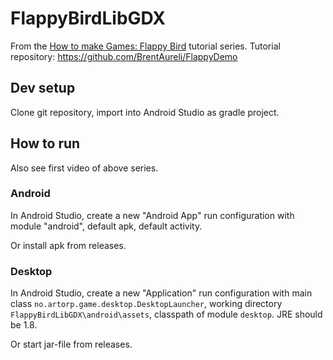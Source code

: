 # FlappyBirdLibGDX

From the [How to make Games: Flappy Bird](https://www.youtube.com/playlist?list=PLZm85UZQLd2TPXpUJfDEdWTSgszionbJy) tutorial series. Tutorial repository: https://github.com/BrentAureli/FlappyDemo

## Dev setup

Clone git repository, import into Android Studio as gradle project.

## How to run

Also see first video of above series.

### Android

In Android Studio, create a new "Android App" run configuration with module "android", default apk, default activity.

Or install apk from releases.

### Desktop

In Android Studio, create a new "Application" run configuration with main class `no.artorp.game.desktop.DesktopLauncher`, working directory `FlappyBirdLibGDX\android\assets`, classpath of module `desktop`. JRE should be 1.8.

Or start jar-file from releases.

